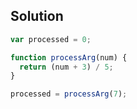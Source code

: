 ## Solution


```js
var processed = 0;

function processArg(num) {
  return (num + 3) / 5;
}

processed = processArg(7);
```